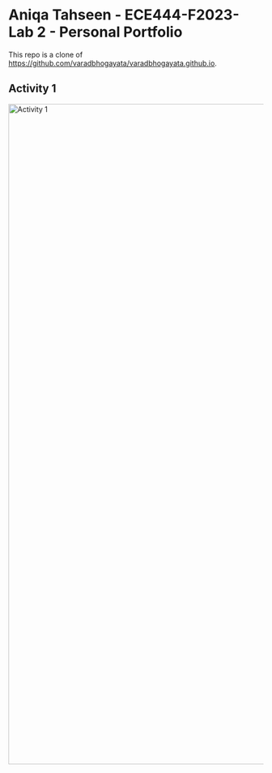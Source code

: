 # Aniqa Tahseen - ECE444-F2023-Lab 2 - Personal Portfolio

This repo is a clone of https://github.com/varadbhogayata/varadbhogayata.github.io.

## Activity 1
<img width="1304" alt="Activity 1" src="https://github.com/AniqaT/AniqaT.github.io/assets/86853243/825563d3-69d7-4225-8979-b7f011921630">

